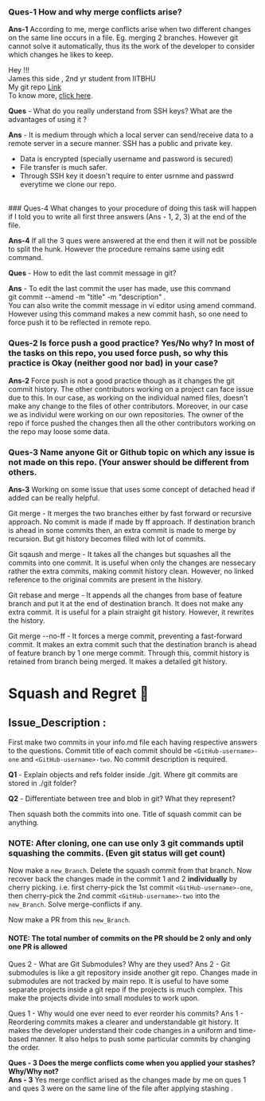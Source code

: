 ### Ques-1 How and why merge conflicts arise?

**Ans-1** According to me, merge conflicts arise when two different changes on the same line occurs in a file. Eg. merging 2 branches. However git cannot solve it automatically, thus its the work of the developer to consider which changes he likes to keep.

Hey !!! <br/>
James this side , 2nd yr student from IITBHU <br/>
My git repo <a href = "https://github.com/james3gh/go-git-jt">Link</a> <br/>
To know more, <a href = "https://github.com/james3gh">click here</a>.

**Ques** - What do you really understand from SSH keys? What are the advantages of using it ?

**Ans** - It is medium through which a local server can send/receive data to a remote server in a secure manner. SSH has a public and private key.

- Data is encrypted (specially username and password is secured)
- File transfer is much safer.
- Through SSH key it doesn't require to enter usrnme and passwrd everytime we clone our repo.

<br />
### Ques-4 What changes to your procedure of doing this task will happen if I told you to write all first three answers (Ans - 1, 2, 3) at the end of the file.

**Ans-4** If all the 3 ques were answered at the end then it will not be possible to split the hunk. However the procedure remains same using edit command.

**Ques** - How to edit the last commit message in git?

**Ans** - To edit the last commit the user has made, use this command <br />
git commit --amend -m "title" -m "description" . <br />
You can also write the commit message in vi editor using amend command.
However using this command makes a new commit hash, so one need to force push it to be reflected in remote repo.

### Ques-2 Is force push a good practice? Yes/No why? In most of the tasks on this repo, you used force push, so why this practice is Okay (neither good nor bad) in your case?

**Ans-2** Force push is not a good practice though as it changes the git commit history. The other contributors working on a project can face issue due to this.
In our case, as working on the individual named files, doesn't make any change to the files of other contributors. Moreover, in our case we as individul were working on our own repositories. The owner of the repo if force pushed the changes then all the other contributors working on the repo may loose some data.

### Ques-3 Name anyone Git or Github topic on which any issue is not made on this repo. (Your answer should be different from others.

**Ans-3** Working on some issue that uses some concept of detached head if added can be really helpful.

Git merge - It merges the two branches either by fast forward or recursive approach. No commit is made if made by ff approach. If destination branch is ahead in some commits then, an extra commit is made to merge by recursion. But git history becomes filled with lot of commits.

Git sqaush and merge - It takes all the changes but squashes all the commits into one commit. It is useful when only the changes are nessecary rather the extra commits, making commit history clean. However, no linked reference to the original commits are present in the history.

Git rebase and merge - It appends all the changes from base of feature branch and put it at the end of destination branch. It does not make any extra commit. It is useful for a plain straight git history. However, it rewrites the history.

Git merge --no-ff - It forces a merge commit, preventing a fast-forward commit. It makes an extra commit such that the destination branch is ahead of feature branch by 1 one merge commit. Through this, commit history is retained from branch being merged. It makes a detailed git history.

# Squash and Regret 🙂

## Issue_Description :

First make two commits in your info.md file each having respective answers to the questions. Commit title of each commit should be `<GitHub-username>-one` and `<GitHub-username>-two`. No commit description is required.

**Q1** - Explain objects and refs folder inside ./git. Where git commits are stored in ./git folder?

**Q2** - Differentiate between tree and blob in git? What they represent?

Then squash both the commits into one. Title of squash commit can be anything.

### NOTE: After cloning, one can use only 3 git commands uptil squashing the commits. (Even git status will get count)

Now make a `new_Branch`. Delete the squash commit from that branch.
Now recover back the changes made in the commit 1 and 2 **individually** by cherry picking. i.e. first cherry-pick the 1st commit `<GitHub-username>-one`, then cherry-pick the 2nd commit `<GitHub-username>-two` into the `new_Branch`. Solve merge-conflicts if any.

Now make a PR from this `new_Branch`.

#### NOTE: The total number of commits on the PR should be 2 only and only one PR is allowed

Ques 2 - What are Git Submodules? Why are they used?
Ans 2 - Git submodules is like a git repository inside another git repo. Changes made in submodules are not tracked by main repo. It is useful to have some separate projects inside a git repo if the projects is much complex. This make the projects divide into small modules to work upon.

Ques 1 - Why would one ever need to ever reorder his commits?
Ans 1 - Reordering commits makes a clearer and understandable git history. It makes the developer understand their code changes in a uniform and time-based manner. It also helps to push some particular commits by changing the order.

**Ques - 3 Does the merge conflicts come when you applied your stashes? Why/Why not?** <br/>
**Ans - 3** Yes merge conflict arised as the changes made by me on ques 1 and ques 3 were on the same line of the file after applying stashing .

